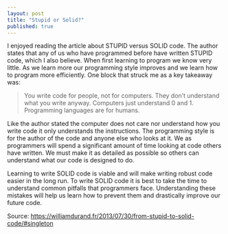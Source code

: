 ```yaml
---
layout: post
title: "Stupid or Solid?"
published: true
---
```


<p>I enjoyed reading the article about STUPID versus SOLID code. The author states that any of us who have programmed before have written STUPID code, which I also believe. When first learning to program we know very little. As we learn more our programming style improves and we learn how to program more efficiently. One block that struck me as a key takeaway was:</p>
	
> You write code for people, not for computers. They don’t understand what you write anyway. Computers just understand 0 and 1. Programming languages are for humans.

<p>Like the author stated the computer does not care nor understand how you write code it only understands the instructions. The programming style is for the author of the code and anyone else who looks at it. We as programmers will spend a significant amount of time looking at code others have written. We must make it as detailed as possible so others can understand what our code is designed to do.</p>

<p>Learning to write SOLID code is viable and will make writing robust code easier in the long run. To write SOLID code it is best to take the time to understand common pitfalls that programmers face. Understanding these mistakes will help us learn how to prevent them and drastically improve our future code.</p>

Source: https://williamdurand.fr/2013/07/30/from-stupid-to-solid-code/#singleton
